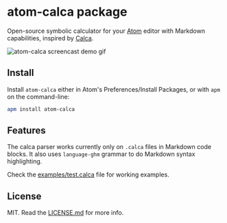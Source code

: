 # atom-calca package

Open-source symbolic calculator for your [Atom][atom] editor with
Markdown capabilities, inspired by [Calca][calca].

![atom-calca screencast demo gif][screencast]

## Install

Install `atom-calca` either in Atom's Preferences/Install Packages, or with
`apm` on the command-line:

```sh
apm install atom-calca
```

## Features

The calca parser works currently only on `.calca` files in Markdown code blocks.
It also uses `language-ghm` grammar to do Markdown syntax highlighting.

Check the [examples/test.calca](examples/test.calca) file for working examples.

## License

MIT. Read the [LICENSE.md](./LICENSE.md) for more info.

[atom]:       http://atom.io   "Atom Editor"
[calca]:      http://calca.io/ "Calca Symbolic Editor"
[screencast]: http://i.imgur.com/jXlaHwY.gif "atom-calca screencast demo gif"
